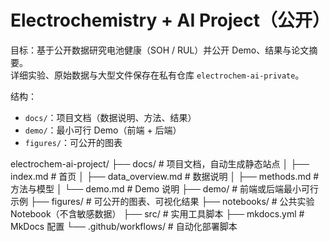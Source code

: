 # Electrochemistry + AI Project（公开）

目标：基于公开数据研究电池健康（SOH / RUL）并公开 Demo、结果与论文摘要。  
详细实验、原始数据与大型文件保存在私有仓库 `electrochem-ai-private`。

结构：
- `docs/`：项目文档（数据说明、方法、结果）
- `demo/`：最小可行 Demo（前端 + 后端）
- `figures/`：可公开的图表

electrochem-ai-project/
├── docs/ # 项目文档，自动生成静态站点
│ ├── index.md # 首页
│ ├── data_overview.md # 数据说明
│ ├── methods.md # 方法与模型
│ └── demo.md # Demo 说明
├── demo/ # 前端或后端最小可行示例
├── figures/ # 可公开的图表、可视化结果
├── notebooks/ # 公共实验 Notebook（不含敏感数据）
├── src/ # 实用工具脚本
├── mkdocs.yml # MkDocs 配置
└── .github/workflows/ # 自动化部署脚本